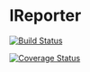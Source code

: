 # IReporter

[![Build Status](https://travis-ci.com/kalsmic/IReporterReact.svg?branch=develop)](https://travis-ci.com/kalsmic/IReporterReact)

[![Coverage Status](https://coveralls.io/repos/github/kalsmic/IReporterReact/badge.svg?branch=develop)](https://coveralls.io/github/kalsmic/IReporterReact?branch=develop)
